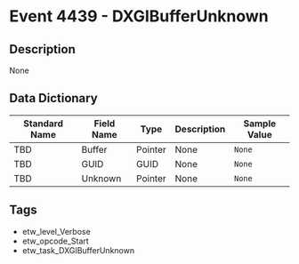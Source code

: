 # Event 4439 - DXGIBufferUnknown

## Description
None

## Data Dictionary
|Standard Name|Field Name|Type|Description|Sample Value|
|---|---|---|---|---|
|TBD|Buffer|Pointer|None|`None`|
|TBD|GUID|GUID|None|`None`|
|TBD|Unknown|Pointer|None|`None`|

## Tags
* etw_level_Verbose
* etw_opcode_Start
* etw_task_DXGIBufferUnknown